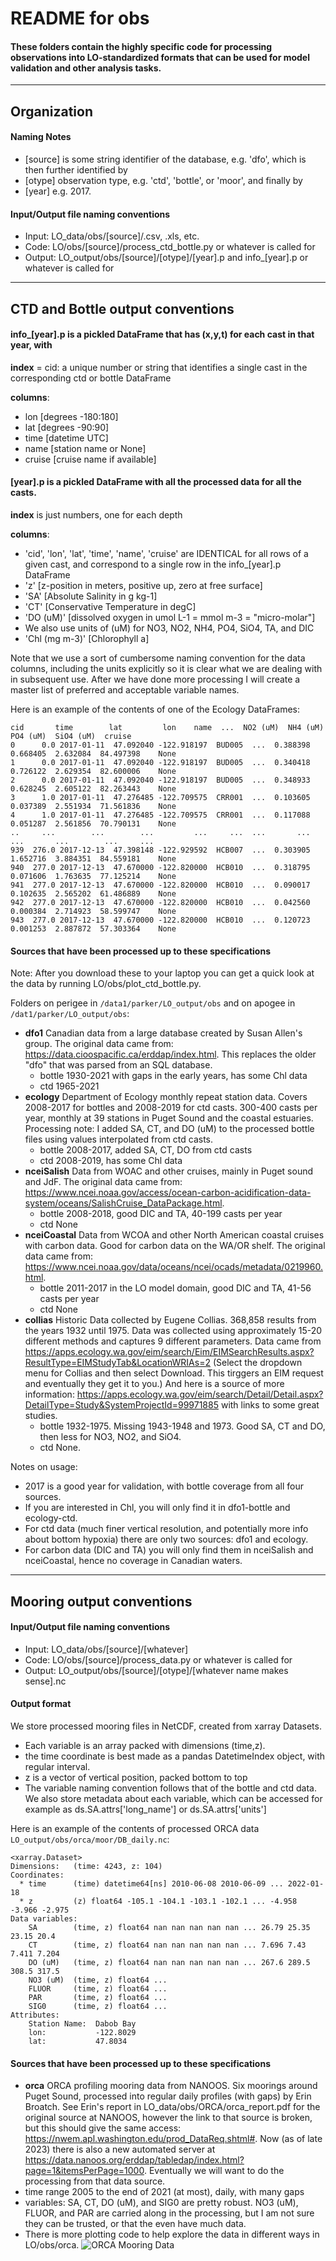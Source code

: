 # README for obs

#### These folders contain the highly specific code for processing observations into LO-standardized formats that can be used for model validation and other analysis tasks.

---

## Organization

#### Naming Notes
- [source] is some string identifier of the database, e.g. 'dfo', which is then further identified by
- [otype] observation type, e.g. 'ctd', 'bottle', or 'moor', and finally by
- [year] e.g. 2017.


#### Input/Output file naming conventions
- Input: LO_data/obs/[source]/.csv, .xls, etc.
- Code: LO/obs/[source]/process_ctd_bottle.py or whatever is called for
- Output: LO_output/obs/[source]/[otype]/[year].p and info_[year].p or whatever is called for

---

## CTD and Bottle output conventions

#### info_[year].p is a pickled DataFrame that has (x,y,t) for each cast in that year, with

**index** = cid: a unique number or string that identifies a single cast in the corresponding ctd or bottle DataFrame

**columns**:
- lon [degrees -180:180]
- lat [degrees -90:90]
- time [datetime UTC]
- name [station name or None]
- cruise [cruise name if available]

#### [year].p is a pickled DataFrame with all the processed data for all the casts.

**index** is just numbers, one for each depth

**columns**:
- 'cid', 'lon', 'lat', 'time', 'name', 'cruise' are IDENTICAL for all rows of a given cast, and correspond to a single row in the info_[year].p DataFrame
- 'z' [z-position in meters, positive up, zero at free surface]
- 'SA' [Absolute Salinity in g kg-1]
- 'CT' [Conservative Temperature in degC]
- 'DO (uM)' [dissolved oxygen in umol L-1 = mmol m-3 = "micro-molar"]
- We also use units of (uM) for NO3, NO2, NH4, PO4, SiO4, TA, and DIC
- 'Chl (mg m-3)' [Chlorophyll a]

Note that we use a sort of cumbersome naming convention for the data columns, including the units explicitly so it is clear what we are dealing with in subsequent use. After we have done more processing I will create a master list of preferred and acceptable variable names.

Here is an example of the contents of one of the Ecology DataFrames:

```
cid       time        lat         lon    name  ...  NO2 (uM)  NH4 (uM)  PO4 (uM)  SiO4 (uM)  cruise
0      0.0 2017-01-11  47.092040 -122.918197  BUD005  ...  0.388398  0.668405  2.632084  84.497398    None
1      0.0 2017-01-11  47.092040 -122.918197  BUD005  ...  0.340418  0.726122  2.629354  82.600006    None
2      0.0 2017-01-11  47.092040 -122.918197  BUD005  ...  0.348933  0.628245  2.605122  82.263443    None
3      1.0 2017-01-11  47.276485 -122.709575  CRR001  ...  0.103605  0.037389  2.551934  71.561836    None
4      1.0 2017-01-11  47.276485 -122.709575  CRR001  ...  0.117088  0.051287  2.561856  70.790131    None
..     ...        ...        ...         ...     ...  ...       ...       ...       ...        ...     ...
939  276.0 2017-12-13  47.398148 -122.929592  HCB007  ...  0.303905  1.652716  3.884351  84.559181    None
940  277.0 2017-12-13  47.670000 -122.820000  HCB010  ...  0.318795  0.071606  1.763635  77.125214    None
941  277.0 2017-12-13  47.670000 -122.820000  HCB010  ...  0.090017  0.102635  2.565202  61.486889    None
942  277.0 2017-12-13  47.670000 -122.820000  HCB010  ...  0.042560  0.000384  2.714923  58.599747    None
943  277.0 2017-12-13  47.670000 -122.820000  HCB010  ...  0.120723  0.001253  2.887872  57.303364    None
```

#### Sources that have been processed up to these specifications

Note: After you download these to your laptop you can get a quick look at the data by running LO/obs/plot_ctd_bottle.py.

Folders on perigee in `/data1/parker/LO_output/obs` and on apogee in `/dat1/parker/LO_output/obs`:

- **dfo1** Canadian data from a large database created by Susan Allen's group. The original data came from: https://data.cioospacific.ca/erddap/index.html. This replaces the older "dfo" that was parsed from an SQL database.
  - bottle 1930-2021 with gaps in the early years, has some Chl data
  - ctd 1965-2021
- **ecology** Department of Ecology monthly repeat station data. Covers 2008-2017 for bottles and 2008-2019 for ctd casts. 300-400 casts per year, monthly at 39 stations in Puget Sound and the coastal estuaries. Processing note: I added SA, CT, and DO (uM) to the processed bottle files using values interpolated from ctd casts.
  - bottle 2008-2017, added SA, CT, DO from ctd casts
  - ctd 2008-2019, has some Chl data
- **nceiSalish** Data from WOAC and other cruises, mainly in Puget sound and JdF. The original data came from: https://www.ncei.noaa.gov/access/ocean-carbon-acidification-data-system/oceans/SalishCruise_DataPackage.html.
  - bottle 2008-2018, good DIC and TA, 40-199 casts per year
  - ctd None
- **nceiCoastal** Data from WCOA and other North American coastal cruises with carbon data. Good for carbon data on the WA/OR shelf. The original data came from: https://www.ncei.noaa.gov/data/oceans/ncei/ocads/metadata/0219960.html.
  - bottle 2011-2017 in the LO model domain, good DIC and TA, 41-56 casts per year
  - ctd None
- **collias** Historic Data collected by Eugene Collias. 368,858 results from the years 1932 until 1975. Data was collected using approximately 15-20 different methods and captures 9 different parameters. Data came from https://apps.ecology.wa.gov/eim/search/Eim/EIMSearchResults.aspx?ResultType=EIMStudyTab&LocationWRIAs=2 (Select the dropdown menu for Collias and then select Download. This tirggers an EIM request and eventually they get it to you.) And here is a source of more information: https://apps.ecology.wa.gov/eim/search/Detail/Detail.aspx?DetailType=Study&SystemProjectId=99971885 with links to some great studies.
  - bottle 1932-1975. Missing 1943-1948 and 1973. Good SA, CT and DO, then less for NO3, NO2, and SiO4.
  - ctd None.

Notes on usage:
- 2017 is a good year for validation, with bottle coverage from all four sources.
- If you are interested in Chl, you will only find it in dfo1-bottle and ecology-ctd.
- For ctd data (much finer vertical resolution, and potentially more info about bottom hypoxia) there are only two sources: dfo1 and ecology.
- For carbon data (DIC and TA) you will only find them in nceiSalish and nceiCoastal, hence no coverage in Canadian waters.

---

## Mooring output conventions

#### Input/Output file naming conventions
- Input: LO_data/obs/[source]/[whatever]
- Code: LO/obs/[source]/process_data.py or whatever is called for
- Output: LO_output/obs/[source]/[otype]/[whatever name makes sense].nc

#### Output format
We store processed mooring files in NetCDF, created from xarray Datasets.
- Each variable is an array packed with dimensions (time,z).
- the time coordinate is best made as a pandas DatetimeIndex object, with regular interval.
- z is a vector of vertical position, packed bottom to top
- The variable naming convention follows that of the bottle and ctd data. We also store metadata about each variable, which can be accessed for example as ds.SA.attrs['long_name'] or ds.SA.attrs['units']

Here is an example of the contents of processed ORCA data `LO_output/obs/orca/moor/DB_daily.nc`:
```
<xarray.Dataset>
Dimensions:   (time: 4243, z: 104)
Coordinates:
  * time      (time) datetime64[ns] 2010-06-08 2010-06-09 ... 2022-01-18
  * z         (z) float64 -105.1 -104.1 -103.1 -102.1 ... -4.958 -3.966 -2.975
Data variables:
    SA        (time, z) float64 nan nan nan nan nan ... 26.79 25.35 23.15 20.4
    CT        (time, z) float64 nan nan nan nan nan ... 7.696 7.43 7.411 7.204
    DO (uM)   (time, z) float64 nan nan nan nan nan ... 267.6 289.5 308.5 317.5
    NO3 (uM)  (time, z) float64 ...
    FLUOR     (time, z) float64 ...
    PAR       (time, z) float64 ...
    SIG0      (time, z) float64 ...
Attributes:
    Station Name:  Dabob Bay
    lon:           -122.8029
    lat:           47.8034
```
#### Sources that have been processed up to these specifications

- **orca** ORCA profiling mooring data from NANOOS. Six moorings around Puget Sound, processed into regular daily profiles (with gaps) by Erin Broatch. See Erin's report in LO_data/obs/ORCA/orca_report.pdf for the original source at NANOOS, however the link to that source is broken, but this should give the same access: https://nwem.apl.washington.edu/prod_DataReq.shtml#. Now (as of late 2023) there is also a new automated server at https://data.nanoos.org/erddap/tabledap/index.html?page=1&itemsPerPage=1000. Eventually we will want to do the processing from that data source.
 - time range 2005 to the end of 2021 (at most), daily, with many gaps
 - variables: SA, CT, DO (uM), and SIG0 are pretty robust. NO3 (uM), FLUOR, and PAR are carried along in the processing, but I am not sure they can be trusted, or that the even have much data.
 - There is more plotting code to help explore the data in different ways in LO/obs/orca.
![ORCA Mooring Data](readme_plots/orca.png)
